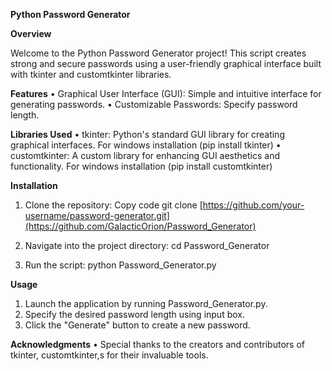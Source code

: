 **Python Password Generator**

**Overview**

Welcome to the Python Password Generator project! This script creates strong and secure passwords using a user-friendly graphical interface built with tkinter and customtkinter libraries. 

**Features**
•	Graphical User Interface (GUI): Simple and intuitive interface for generating passwords.
•	Customizable Passwords: Specify password length.


**Libraries Used**
•	tkinter: Python's standard GUI library for creating graphical interfaces. For windows installation (pip install tkinter)
•	customtkinter: A custom library for enhancing GUI aesthetics and functionality. For windows installation (pip install customtkinter)

**Installation**
1.	Clone the repository:
Copy code
git clone [https://github.com/your-username/password-generator.git](https://github.com/GalacticOrion/Password_Generator)

2.	Navigate into the project directory:
cd Password_Generator

3.	Run the script:
python Password_Generator.py

**Usage**
1.	Launch the application by running Password_Generator.py.
2.	Specify the desired password length using input box.
3.	Click the "Generate" button to create a new password.


**Acknowledgments**
•	Special thanks to the creators and contributors of tkinter, customtkinter,s for their invaluable tools.

